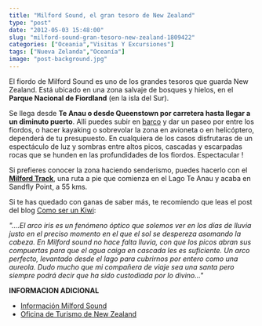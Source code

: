 ```yaml
---
title: "Milford Sound, el gran tesoro de New Zealand"
type: "post"
date: "2012-05-03 15:48:00"
slug: "milford-sound-gran-tesoro-new-zealand-1809422"
categories: ["Oceania","Visitas Y Excursiones"]
tags: ["Nueva Zelanda","Oceanía"]
image: "post-background.jpg"
---
```


 [](/wp-content/uploads/2012/05/4fa25fb23620es319997.jpg)

 El fiordo de Milford Sound es uno de los grandes tesoros que guarda New Zealand. Está ubicado en una zona salvaje de bosques y hielos, en el **Parque Nacional de Fiordland** (en la isla del Sur).

 Se llega desde **Te Anau o desde Queenstown por carretera hasta llegar a un diminuto puerto**. Allí puedes subir en [barco](http://www.newzealand.com/int/#/plan/boat-cruises+milford-sound/) y dar un paseo por entre los fiordos, o hacer kayaking o sobrevolar la zona en avioneta o en helicóptero, dependerá de tu presupuesto. En cualquiera de los casos disfrutaras de un espectáculo de luz y sombras entre altos picos, cascadas y escarpadas rocas que se hunden en las profundidades de los fiordos. Espectacular !

 Si prefieres conocer la zona haciendo senderismo, puedes hacerlo con el **[Milford Track](http://www.newzealand.com/int/#/article/milford-track/)**, una ruta a pie que comienza en el Lago Te Anau y acaba en Sandfly Point, a 55 kms.

 Si te has quedado con ganas de saber más, te recomiendo que leas el post del blog [Como ser un Kiwi](http://www.comoserunkiwi.com/2010/04/milford-sound-piopiotahi.html):

 *"....El arco iris es un fenómeno óptico que solemos ver en los días de lluvia justo en el preciso momento en el que el sol se despereza asomando la cabeza. En Milford sound no hace falta lluvia, con que los picos abran sus compuertas para que el agua caiga en cascada les es suficiente. Un arco perfecto, levantado desde el lago para cubrirnos por entero como una aureola. Dudo mucho que mi compañera de viaje sea una santa pero siempre podrá decir que ha sido custodiada por lo divino..."*

 **INFORMACION ADICIONAL**

- [Información Milford Sound](http://milford-sound.co.nz/)
- [Oficina de Turismo de New Zealand](http://www.newzealand.com/int/milford-sound/)